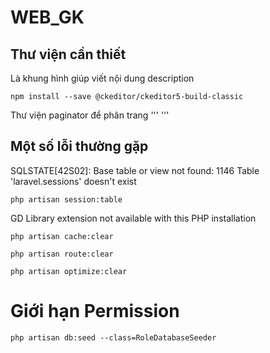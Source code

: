 # WEB_GK
## Thư viện cần thiết
Là khung hình giúp viết nội dung description 
```
npm install --save @ckeditor/ckeditor5-build-classic
```
Thư viện paginator để phân trang
'''
'''

## Một số lỗi thường gặp
SQLSTATE[42S02]: Base table or view not found: 1146 Table 'laravel.sessions' doesn't exist
```
php artisan session:table
```
GD Library extension not available with this PHP installation
```
php artisan cache:clear
```
```
php artisan route:clear
```
```
php artisan optimize:clear
```

# Giới hạn Permission
```
php artisan db:seed --class=RoleDatabaseSeeder
```
